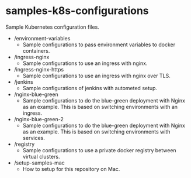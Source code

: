 # samples-k8s-configurations

Sample Kubernetes configuration files.

- /environment-variables
    - Sample configurations to pass environment variables to docker containers.
- /ingress-nginx
    - Sample configurations to use an ingress with nginx.
- /ingress-nginx-https
    - Sample configurations to use an ingress with nginx over TLS.
- /jenkins
    - Sample configurations of jenkins with autometed setup.
- /nginx-blue-green
    - Sample configurations to do the blue-green deployment with Nginx as an example. This is based on switching environments with an ingress.
- /nginx-blue-green-2
    - Sample configurations to do the blue-green deployment with Nginx as an example. This is based on switching environments with services.
- /registry
    - Sample configurations to use a private docker registry between virtual clusters.
- /setup-samples-mac
    - How to setup for this repository on Mac.
